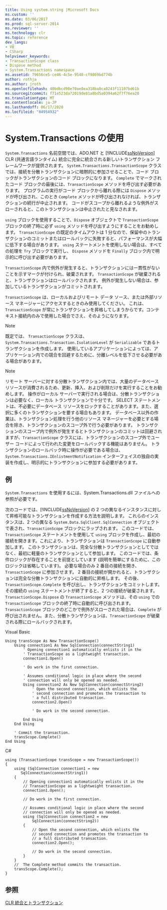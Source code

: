```yaml
---
title: Using system.string |Microsoft Docs
ms.custom: ''
ms.date: 03/06/2017
ms.prod: sql-server-2014
ms.reviewer: ''
ms.technology: clr
ms.topic: reference
dev_langs:
- VB
- CSharp
helpviewer_keywords:
- TransactionScope class
- Dispose method
- System.Transactions namespace
ms.assetid: 79656ce5-ce46-4c5e-9540-cf9869bd774b
author: rothja
ms.author: jroth
ms.openlocfilehash: 40bdbcd98e70ae8ea318ba8ca0243f11107bd61b
ms.sourcegitcommit: f71e523da72019de81a8bd5a0394a62f7f76ea20
ms.translationtype: MT
ms.contentlocale: ja-JP
ms.lasthandoff: 06/17/2020
ms.locfileid: "84954932"
---
```

# <a name="using-systemtransactions"></a>System.Transactions の使用
  `System.Transactions` 名前空間では、ADO.NET と [!INCLUDE[ssNoVersion](../../includes/ssnoversion-md.md)] CLR (共通言語ランタイム) 統合に完全に統合される新しいトランザクション フレームワークが提供されます。 `System.Transactions.TransactionScope` クラスでは、接続を分散トランザクションに暗黙的に参加させることで、コード ブロックがトランザクションのコード ブロックになります。 `Complete` でマークされたコード ブロックの最後には、`TransactionScope` メソッドを呼び出す必要があります。 プログラムの実行がコード ブロックから離れる際には `Dispose` メソッドが呼び出され、このとき `Complete` メソッドが呼び出されなければ、トランザクションの続行が中止されます。 コードがスコープから離れるような例外がスローされると、このトランザクションは中止されたと見なされます。  
  
 `using` ブロックを使用することで、`Dispose` オブジェクトで `TransactionScope` ブロックの終了時に必ず `using` メソッドを呼び出すようにすることをお勧めします。 `TransactionScope` の既定のタイムアウトは 1 分なので、保留中のトランザクションのコミットまたはロールバックに失敗すると、パフォーマンスが大幅に低下する場合があります。 `using` ステートメントを使用しない場合は、すべての処理を `Try` ブロックで実行し、 `Dispose` メソッドを `Finally` ブロック内で明示的に呼び出す必要があります。  
  
 `TransactionScope` 内で例外が発生すると、トランザクションには一貫性がないことを示すマークが付けられ、破棄されます。 `TransactionScope` が破棄されると、トランザクションはロールバックされます。 例外が発生しない場合は、参加しているトランザクションがコミットされます。  
  
 `TransactionScope` は、ローカルおよびリモート データ ソース、または外部リソース マネージャーにアクセスするときのみ使用してください。 これは、`TransactionScope` が常にトランザクションを昇格してしまうからです。コンテキスト接続内のみで使用した場合でさえ、そのようになります。  
  
> [!NOTE]  
>  既定では、 `TransactionScope` クラスは、 `System.Transactions.Transaction.IsolationLevel` が `Serializable` であるトランザクションを作成します。 使用しているアプリケーションによっては、アプリケーション内での競合を回避するために、分離レベルを低下させる必要がある場合があります。  
  
> [!NOTE]  
>  リモート サーバーに対する分散トランザクション内では、大量のデータベース リソースが消費されるため、更新、挿入、および削除だけを実行することをお勧めします。 操作がローカル サーバーで実行される場合は、分散トランザクションは必要なく、ローカル トランザクションで十分です。 SELECT ステートメントは、不必要にデータベース リソースをロックすることがあります。また、選択に多くのトランザクションを要する場合もあります。 データベース以外の作業は、トランザクション処理を行う他のリソース マネージャーを必要とする場合を除き、トランザクションのスコープ外で行う必要があります。 トランザクションのスコープ内で例外が発生するとトランザクションのコミットは回避されますが、`TransactionScope` クラスには、トランザクションのスコープ外でユーザー コードによって行われた変更をロールバックする機能はありません。 トランザクションのロールバック時に操作が必要である場合は、`System.Transactions.IEnlistmentNotification` インターフェイスの独自の実装を作成し、明示的にトランザクションに参加する必要があります。  
  
## <a name="example"></a>例  
 `System.Transactions` を使用するには、System.Transactions.dll ファイルへの参照が必要です。  
  
 次のコードでは、[!INCLUDE[ssNoVersion](../../includes/ssnoversion-md.md)] の 2 つの異なるインスタンスに対して昇格可能なトランザクションを作成する方法を説明します。 これらのインスタンスは、2 つの異なる `System.Data.SqlClient.SqlConnection` オブジェクトで表され、`TransactionScope` ブロックにラップされます。 このコードでは、`TransactionScope` ステートメントを使用して `using` ブロックを作成し、最初の接続を開きます。これにより、トランザクションは `TransactionScope` に自動参加します。 このトランザクションは、完全な分散トランザクションとしてではなく、最初に軽量のトランザクションとして参加します。 このコードでは、条件ロジックが存在することを前提としています (説明を簡単にするために、このロジックは省略しています)。 必要な場合のみ 2 番目の接続を開き、`TransactionScope` に参加させます。 2 番目の接続が開かれると、トランザクションは完全な分散トランザクションに自動的に昇格します。 その後、`TransactionScope.Complete` を呼び出し、トランザクションをコミットします。 その接続の `using` ステートメントが終了すると、2 つの接続が破棄されます。 `TransactionScope.Dispose` の `TransactionScope` メソッドは、その `using` での `TransactionScope` ブロックの終了時に自動的に呼び出されます。 `TransactionScope` ブロックのどこかで例外がスローされた場合は、`Complete` が呼び出されません。また、分散トランザクションは、`TransactionScope` が破棄される際にロールバックされます。  
  
 Visual Basic  
  
```  
Using transScope As New TransactionScope()  
    Using connection1 As New SqlConnection(connectString1)  
        ' Opening connection1 automatically enlists it in the   
        ' TransactionScope as a lightweight transaction.  
        connection1.Open()  
  
        ' Do work in the first connection.  
  
        ' Assumes conditional logic in place where the second  
        ' connection will only be opened as needed.  
        Using connection2 As New SqlConnection(connectString2)  
            ' Open the second connection, which enlists the   
            ' second connection and promotes the transaction to  
            ' a full distributed transaction.  
            connection2.Open()  
  
            ' Do work in the second connection.  
  
        End Using  
    End Using  
  
    ' Commit the transaction.  
    transScope.Complete()  
End Using  
```  
  
 C#  
  
```  
using (TransactionScope transScope = new TransactionScope())  
{  
    using (SqlConnection connection1 = new   
       SqlConnection(connectString1))  
    {  
        // Opening connection1 automatically enlists it in the   
        // TransactionScope as a lightweight transaction.  
        connection1.Open();  
  
        // Do work in the first connection.  
  
        // Assumes conditional logic in place where the second  
        // connection will only be opened as needed.  
        using (SqlConnection connection2 = new   
            SqlConnection(connectString2))  
        {  
            // Open the second connection, which enlists the   
            // second connection and promotes the transaction to  
            // a full distributed transaction.   
            connection2.Open();  
  
            // Do work in the second connection.  
        }  
    }  
    //  The Complete method commits the transaction.  
    transScope.Complete();  
}  
```  
  
## <a name="see-also"></a>参照  
 [CLR 統合とトランザクション](../native-client-ole-db-transactions/transactions.md)  
  
  
